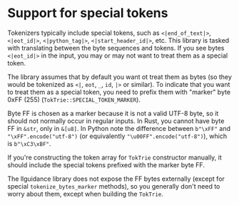 # Support for special tokens

Tokenizers typically include special tokens, such as 
`<|end_of_text|>`, `<|eot_id|>`, `<|python_tag|>`, `<|start_header_id|>`, etc.
This library is tasked with translating between the byte sequences
and tokens.
If you see bytes `<|eot_id|>` in the input, you may or may not want to treat them
as a special token.

The library assumes that by default you want ot treat them as bytes
(so they would be tokenized as `<|`, `eot`, `_`, `id`, `|>` or similar).
To indicate that you want to treat them as a special token, you need to
prefix them with "marker" byte 0xFF (255) (`TokTrie::SPECIAL_TOKEN_MARKER`).

Byte FF is chosen as a marker because it is not a valid UTF-8 byte, so it should not normally
occur in regular inputs.
In Rust, you cannot have byte FF in `&str`, only in `&[u8]`.
In Python note the difference between `b"\xFF"` and `"\xFF".encode("utf-8")`
(or equivalently `"\u00FF".encode("utf-8")`), which is `b"\xC3\xBF"`.

If you're constructing the token array for `TokTrie` constructor manually, 
it should include the special tokens prefixed with the marker byte FF.

The llguidance library does not expose the FF bytes externally
(except for special `tokenize_bytes_marker` methods), so you
generally don't need to worry about them, except when building the `TokTrie`.
